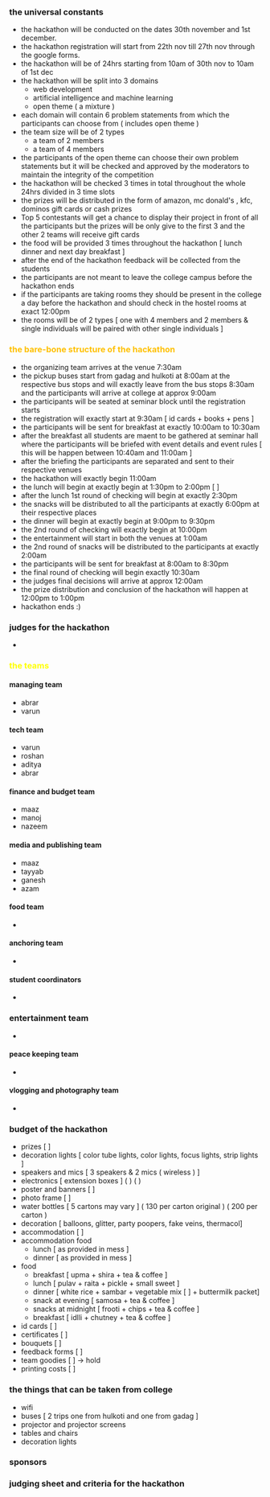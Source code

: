 ### the universal constants
- the hackathon will be conducted on the dates 30th november and 1st december. 
- the hackathon registration will start from 22th nov till 27th nov through the google forms.
- the hackathon will be of 24hrs starting from 10am of 30th nov to 10am of 1st dec
- the hackathon will be split into 3 domains
     - web development
     - artificial intelligence and machine learning 
     - open theme ( a mixture )
- each domain will contain 6 problem statements from which the participants can choose from ( includes open theme )
- the team size will be of 2 types 
	- a team of 2 members 
	- a team of 4 members
- the participants of the open theme can choose their own problem statements but it will be checked and approved by the moderators to maintain the integrity of the competition 
- the hackathon will be checked 3 times in total throughout the whole 24hrs divided in 3 time slots
- the prizes will be distributed in the form of amazon, mc donald's , kfc, dominos gift cards or cash prizes
- Top 5 contestants will get a chance to display their project in front of all the participants but the prizes will be only give to the first 3 and the other 2 teams will receive gift cards
- the food will be provided 3 times throughout the hackathon [ lunch dinner and next day breakfast ] 
- after the end of the hackathon feedback will be collected from the students
- the participants are not meant to leave the college campus before the hackathon ends
- if the participants are taking rooms they should be present in the college a day before the hackathon and should check in the hostel rooms at exact 12:00pm
- the rooms will be of 2 types [ one with 4 members and 2 members & single individuals will be paired with other single individuals ]
### <font color="#ffc000">the bare-bone structure of the hackathon</font>
-  the organizing team arrives at the venue 7:30am
- the pickup buses start from gadag and hulkoti at 8:00am at the respective bus stops and will exactly leave from the bus stops 8:30am and the participants will arrive at college at approx 9:00am
- the participants will be seated at seminar block until the registration starts
- the registration will exactly start at 9:30am [  id cards + books + pens ]
- the participants will be sent for breakfast at exactly 10:00am to 10:30am
- after the breakfast all students are maent to be gathered at seminar hall where the participants will be briefed with event details and event rules [ this will be happen between 10:40am and 11:00am ]
- after the briefing the participants are separated and sent to their respective venues
- the hackathon will exactly begin 11:00am 
- the lunch will begin at exactly begin at 1:30pm to 2:00pm [  ]
- after the lunch 1st round of checking will begin at exactly 2:30pm 
- the snacks will be distributed to all the participants at exactly 6:00pm at their respective places
- the dinner will begin at exactly begin at 9:00pm to 9:30pm
- the 2nd round of checking will exactly begin at 10:00pm
- the entertainment will start in both the venues at 1:00am
- the 2nd round of snacks will be distributed to the participants at exactly 2:00am 
- the participants will be sent for breakfast at 8:00am to 8:30pm
- the final round of checking will begin exactly 10:30am 
- the judges final decisions will arrive at approx 12:00am
- the prize distribution and conclusion of the hackathon will happen at 12:00pm to 1:00pm
- hackathon ends :)

### judges for the hackathon

-  
### <font color="#ffff00">the teams</font>

#### managing team
- abrar
- varun
#### tech team
- varun
- roshan
- aditya
- abrar
#### finance and budget team
- maaz 
- manoj
- nazeem
#### media and publishing team
- maaz
- tayyab
- ganesh
- azam
#### food team
- 
#### anchoring team 
- 
#### student coordinators
- 
### entertainment team
- 
#### peace keeping team
- 
#### vlogging and photography team
- 

### budget of the hackathon
- prizes [  ]
- decoration lights [ color tube lights, color lights, focus lights, strip lights ]
- speakers and mics [ 3 speakers & 2 mics ( wireless ) ]
- electronics [ extension boxes ] (  ) (  )
- poster and banners [  ]
- photo frame [  ]
- water bottles [ 5 cartons may vary ] ( 130 per carton original ) ( 200 per carton )
- decoration [ balloons, glitter, party poopers, fake veins, thermacol]
- accommodation [  ]
- accommodation food 
	- lunch [ as provided in mess ]
	- dinner [ as provided in mess ]
- food 
	- breakfast [ upma + shira + tea & coffee ]
	- lunch [ pulav + raita + pickle + small sweet ]
	- dinner [ white rice + sambar + vegetable mix [  ] + buttermilk packet]
	- snack at evening [ samosa + tea & coffee ]
	- snacks at midnight [ frooti + chips + tea & coffee ]
	- breakfast [ idlli + chutney + tea & coffee ]
- id cards [  ]
- certificates [  ]
- bouquets [  ]
- feedback forms [  ]
- team goodies [  ] -> hold
- printing costs [  ]

### the things that can be taken from college
- wifi 
- buses [ 2 trips one from hulkoti and one from gadag ]
- projector and projector screens
- tables and chairs 
- decoration lights

### sponsors


### judging sheet and criteria for the hackathon